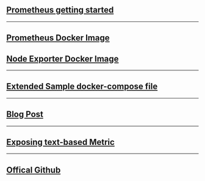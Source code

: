 ## [Prometheus getting started](https://prometheus.io/docs/prometheus/latest/getting_started/)
----
## [Prometheus Docker Image](https://hub.docker.com/r/prom/prometheus/)

## [Node Exporter Docker Image](https://hub.docker.com/r/prom/node-exporter)
----
## [Extended Sample docker-compose file](https://github.com/vegasbrianc/prometheus/blob/master/docker-compose.yml)
----
## [Blog Post](https://medium.com/skedler/monitoring-servers-and-docker-containers-using-prometheus-with-grafana-87cf961fe1e0)
----
## [Exposing text-based Metric](https://prometheus.io/docs/instrumenting/exposition_formats/#text-based-format)
----
## [Offical Github](https://github.com/orgs/prometheus/repositories)
